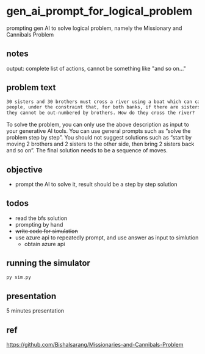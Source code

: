 # gen_ai_prompt_for_logical_problem

prompting gen AI to solve logical problem, namely the Missionary and Cannibals Problem

## notes

output: complete list of actions, cannot be something like "and so on..."

## problem text

```txt
30 sisters and 30 brothers must cross a river using a boat which can carry at most four
people, under the constraint that, for both banks, if there are sisters present on the bank,
they cannot be out-numbered by brothers. How do they cross the river?
```

To solve the problem, you can only use the above description as input to your generative
AI tools. You can use general prompts such as “solve the problem step by step”. You
should not suggest solutions such as “start by moving 2 brothers and 2 sisters to the
other side, then bring 2 sisters back and so on”. The final solution needs to be a sequence
of moves.

## objective

- prompt the AI to solve it, result should be a step by step solution

## todos

- read the bfs solution
- prompting by hand
- ~~write code for simulation~~
- use azure api to repeatedly prompt, and use answer as input to simlution
  - obtain azure api

## running the simulator

```ps
py sim.py
```

## presentation

5 minutes presentation

## ref

<https://github.com/Bishalsarang/Missionaries-and-Cannibals-Problem>
